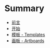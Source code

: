 # Summary

* [前言](README.md)
* [开始](1-Start.md)
* [模板 - Templates](1.1-Templates.md)
* [画板 - Artboards](1.2-Artboards.md)

